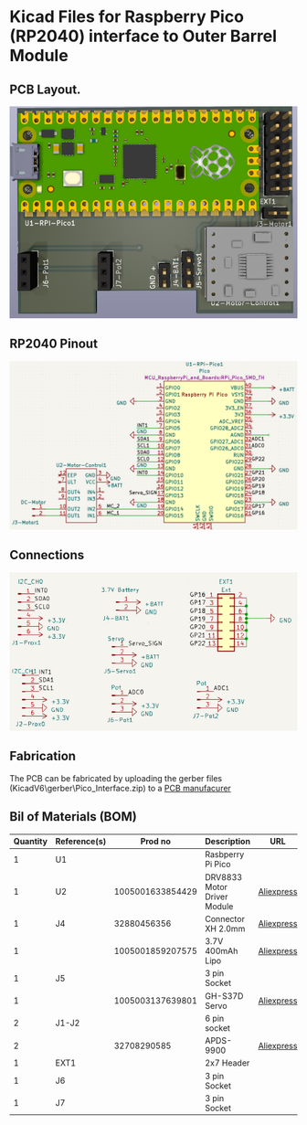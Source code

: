 # Kicad Files for Raspberry Pico (RP2040) interface to Outer Barrel Module
## PCB Layout. 
 ![PCB Layout](../images/PCB_Overview.png?raw=true "PCB Layout")

## RP2040 Pinout 
![PCB Layout](../images/Pico_Pinout.png?raw=true "Pico Pinout")

## Connections
![PCB Layout](../images/connector_sch.png?raw=true "Connections")

## Fabrication
The PCB can be fabricated by uploading the gerber files (KicadV6\gerber\Pico_Interface.zip)  to a [PCB manufacurer](https://jlcpcb.com/) 


## Bil of Materials (BOM)

| Quantity | Reference(s) | Prod no             | Description        | URL                                                |
|----------|--------------|---------------------|--------------------|------------------------------------------------------------|
| 1        | U1           |                     | Rasbperry Pi Pico  |                                                   |
| 1        | U2           | 1005001633854429    | DRV8833 Motor Driver Module |[Aliexpress](https://www.aliexpress.com/item/1005001633854429.html)   |
| 1        | J4           | 32880456356         | Connector XH 2.0mm  |  [Aliexpress](https://www.aliexpress.com/item/32880456356.html)       |
| 1        |              | 1005001859207575    | 3.7V 400mAh Lipo    |  [Aliexpress](https://www.aliexpress.com/item/1005001859207575.html)       |
| 1        | J5           |                     | 3 pin Socket        |       |
| 1        |              | 1005003137639801    | GH-S37D Servo       |  [Aliexpress](https://www.aliexpress.com/item/1005003137639801.html)       |
| 2        | J1-J2        |                     | 6 pin socket        |        |
| 2        |              | 32708290585         |  APDS-9900          |  [Aliexpress](https://www.aliexpress.com/item/32708290585.html)       |
| 1        | EXT1         |                     | 2x7 Header        |        |
| 1        | J6           |                     | 3 pin Socket        |       |
| 1        | J7           |                     | 3 pin Socket        |       |




